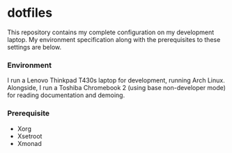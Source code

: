 dotfiles
========

This repository contains my complete configuration on my development laptop. My environment specification along with the prerequisites to these settings are below. 



### Environment

I run a Lenovo Thinkpad T430s laptop for development, running Arch Linux. Alongside, I run a Toshiba Chromebook 2 (using base non-developer mode) for reading documentation and demoing. 


### Prerequisite

- Xorg
- Xsetroot
- Xmonad
